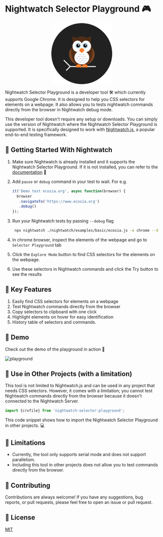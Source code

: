 
# Nightwatch Selector Playground 🎮
<p align="center">
  <img alt="Nightwatch.js Logo" src="https://raw.githubusercontent.com/nightwatchjs/nightwatch/main/.github/assets/nightwatch-logo.png" width=200 />
</p>

Nightwatch Selector Playground is a developer tool 🛠️ which currently supports Google Chrome. It is designed to help you CSS selectors for elements on a webpage. It also allows you to tests nightwatch commands directly from the browser in Nightwatch debug mode. 

This developer tool doesn't require any setup or downloads. You can simply use the version of Nightwatch where the Nightwatch Selector Playground is supported. It is specifically designed to work with [Nightwatch.js](https://nightwatchjs.org/), a popular end-to-end testing framework.

## 🚀 Getting Started With Nightwatch 
1. Make sure Nightwatch is already installed and it supports the Nightwatch Selector Playground. If it is not installed, you can refer to the [documentation](https://nightwatchjs.org/guide/quickstarts/create-and-run-a-nightwatch-test.html) 📖
2. Add `pause` or `debug` command in your test to wait. For e.g.
   
   ```js
   it('Demo test ecosia.org', async function(browser) {
     browser
      .navigateTo('https://www.ecosia.org')
      .debug()
   });
   ```
3. Run your Nightwatch tests by passing `--debug` flag

   ```sh
    npx nightwatch ./nightwatch/examples/basic/ecosia.js -e chrome --debug
   ```
4. In chrome browser, inspect the elements  of the webpage and go to `Selector Playground` tab
5. Click the `Explore Mode` button to find CSS selectors for the elements on the webpage.
6. Use these selectors in Nightwatch commands and click the Try button to see the results


## 🎉 Key Features
1. Easily find CSS selectors for elements on a webpage
2. Test Nightwatch commands directly from the browser
3. Copy selectors to clipboard with one click
4. Highlight elements on hover for easy identification
5. History table of selectors and commands.


## 🎥 Demo
Check out the demo of the playground in action 👀

![playground](https://user-images.githubusercontent.com/94462364/221351842-f47ac331-325f-4098-b540-be3bd637496f.gif)


## 🔧 Use in Other Projects (with a limitation)
This tool is not limited to Nightwatch.js and can be used in any project that needs CSS selectors. However, it comes with a limitation; you cannot test Nightwatch commands directly from the browser because it doesn't connected to the Nightwatch Server.

```js
import {crxfile} from 'nightwatch-selector-playground';
```

This code snippet shows how to import the Nightwatch Selector Playground in other projects. 💻

## 🚫 Limitations
- Currently, the tool only supports serial mode and does not support parallelism.
- Including this tool in other projects does not allow you to test commands directly from the browser.


## 🤝 Contributing
Contributions are always welcome! If you have any suggestions, bug reports, or pull requests, please feel free to open an issue or pull request.

## 📄 License

[MIT](https://github.com/harshit-bs/nightwatch-selector-playground/blob/main/LICENSE)

